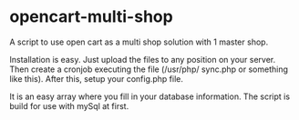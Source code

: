 opencart-multi-shop
===================

A script to use open cart as a multi shop solution with 1 master shop.

Installation is easy.
Just upload the files to any position on your server.
Then create a cronjob executing the file (/usr/php/ sync.php or something like this).
After this, setup your config.php file.

It is an easy array where you fill in your database information.
The script is build for use with mySql at first.
